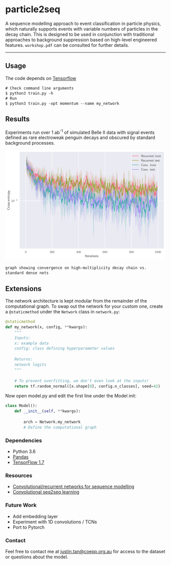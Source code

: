 # particle2seq

A sequence modelling approach to event classification in particle physics, which naturally supports events with variable numbers of particles in the decay chain. This is designed to be used in conjunction with traditional approaches to background suppression based on high-level engineered features. `workshop.pdf` can be consulted for further details.

-----------------------------
## Usage
The code depends on [Tensorflow](https://www.tensorflow.org/)
```
# Check command line arguments
$ python3 train.py -h
# Run
$ python3 train.py -opt momentum --name my_network
```

## Results
Experiments run over 1 ab<sup>-1</sup> of simulated Belle II data with signal events defined as rare electroweak penguin decays and obscured by standard background processes.

![Alt text](show/loss_log.png?raw=true "Training/test loss")
```
graph showing convergence on high-multiplicity decay chain vs. standard dense nets
```
## Extensions
The network architecture is kept modular from the remainder of the computational graph. To swap out the network for your custom one, create a `@staticmethod` under the `Network` class in `network.py`:

```python
@staticmethod
def my_network(x, config, **kwargs):
    """
    Inputs:
    x: example data
    config: class defining hyperparameter values

    Returns:
    network logits
    """

    # To prevent overfitting, we don't even look at the inputs!
    return tf.random_normal([x.shape[0], config.n_classes], seed=42)
```
Now open model.py and edit the first line under the Model init:
```python
class Model():
    def __init__(self, **kwargs):

        arch = Network.my_network
        # Define the computational graph
```

### Dependencies
* Python 3.6
* [Pandas](https://pandas.pydata.org/)
* [TensorFlow 1.7](https://www.tensorflow.org/)

### Resources
* [Convolutional/recurrent networks for sequence modelling](https://arxiv.org/pdf/1803.01271.pdf)
* [Convolutional seq2seq learning](https://arxiv.org/pdf/1705.03122.pdf)

### Future Work
* Add embedding layer
* Experiment with 1D convolutions / TCNs
* Port to Pytorch

### Contact
Feel free to contact me at [justin.tan@coepp.org.au](mailto:justin.tan@coepp.org.au) for access to the dataset or questions about the model.
